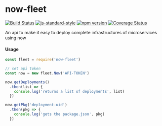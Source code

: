 # now-fleet
<!-- VDOC.badges travis; standard; npm; coveralls -->
<!-- DON'T EDIT THIS SECTION (including comments), INSTEAD RE-RUN `vdoc` TO UPDATE -->
[![Build Status](https://travis-ci.org/vigour-io/now-fleet.svg?branch=master)](https://travis-ci.org/vigour-io/now-fleet)
[![js-standard-style](https://img.shields.io/badge/code%20style-standard-brightgreen.svg)](http://standardjs.com/)
[![npm version](https://badge.fury.io/js/now-fleet.svg)](https://badge.fury.io/js/now-fleet)
[![Coverage Status](https://coveralls.io/repos/github/vigour-io/now-fleet/badge.svg?branch=master)](https://coveralls.io/github/vigour-io/now-fleet?branch=master)
<!-- VDOC END -->

An api to make it easy to deploy complete infrastructures of microservices using now

#### Usage
```javascript
const fleet = require('now-fleet')

// set api token
const now = new fleet.Now('API-TOKEN')

now.getDeployments()
  .then(list => {
    console.log('returns a list of deployments', list)
  })

now.getPkg('deployment-uid')
  .then(pkg => {
    console.log('gets the package.json', pkg)
  })
```
